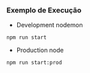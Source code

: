 ### Exemplo de Execução

- Development nodemon

```npm run start```

- Production node

```npm run start:prod``` 
